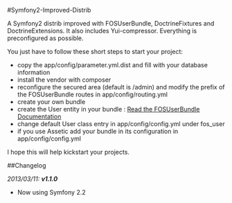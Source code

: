 #Symfony2-Improved-Distrib

A Symfony2 distrib improved with FOSUserBundle, DoctrineFixtures and DoctrineExtensions. It also includes Yui-compressor. Everything is preconfigured as possible.

You just have to follow these short steps to start your project:
 * copy the app/config/parameter.yml.dist and fill with your database information
 * install the vendor with composer
 * reconfigure the secured area (default is /admin) and modify the prefix of the FOSUserBundle routes in app/config/routing.yml 
 * create your own bundle
 * create the User entity in your bundle : [Read the FOSUserBundle Documentation](https://github.com/FriendsOfSymfony/FOSUserBundle/blob/master/Resources/doc/index.md)
 * change default User class entry in app/config/config.yml under fos_user 
 * if you use Assetic add your bundle in its configuration in app/config/config.yml

I hope this will help kickstart your projects.

##Changelog

_2013/03/11: **v1.1.0**_
 * Now using Symfony 2.2